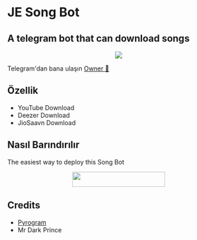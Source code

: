 # JE Song Bot
## A telegram bot that can download songs
<p align="center">
  <img src="https://telegra.ph/file/172120c93b52738be277b.jpg">
</p>

Telegram'dan bana ulaşın [Owner 🎵](https://t.me/EfsaneStar)

## Özellik

- YouTube Download
- Deezer Download
- JioSaavn Download

## Nasıl Barındırılır
The easiest way to deploy this Song Bot
<p align="center"><a href="https://heroku.com/deploy?template=https://github.com/ImJanindu/JESongBot"> <img src="https://img.shields.io/badge/Deploy%20To%20Heroku-blueviolet?style=for-the-badge&logo=heroku" width="210" height="34.45"/></a></p>

## Credits

- [Pyrogram](https://github.com/pyrogram)
- Mr Dark Prince
